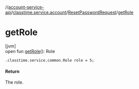 //[account-service-api](../../../index.md)/[classtime.service.account](../index.md)/[ResetPasswordRequest](index.md)/[getRole](get-role.md)

# getRole

[jvm]\
open fun [getRole](get-role.md)(): Role

`.classtime.service.common.Role role = 5;`

#### Return

The role.
